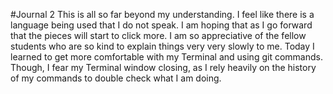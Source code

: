#Journal 2
This is all so far beyond my understanding. I feel like there is a language being used that I do not speak.
I am hoping that as I go forward that the pieces will start to click more. I am so appreciative of the fellow students who are
so kind to explain things very very slowly to me. 
Today I learned to get more comfortable with my Terminal and using git commands. Though, I fear my Terminal window closing, as 
I rely heavily on the history of my commands to double check what I am doing.
